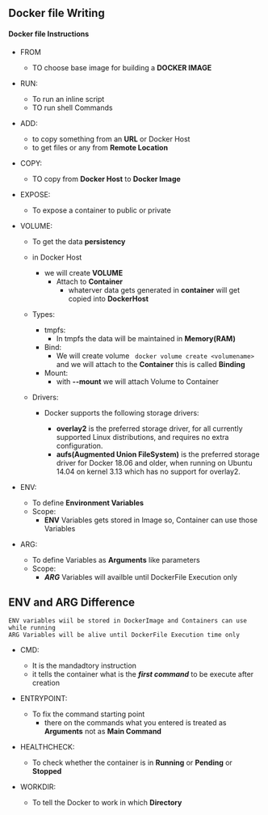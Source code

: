 ## Docker file Writing

#### Docker file Instructions
* FROM
    * TO choose base image for building a __DOCKER IMAGE__

* RUN:
    * To run an inline script 
    * TO run shell Commands

* ADD: 
    * to copy something from an __URL__ or Docker Host
    * to get files or any from __Remote Location__
* COPY:
    * TO copy from __Docker Host__ to __Docker Image__

* EXPOSE:
    * To expose a container to public or private 
* VOLUME: 
    * To get the data __persistency__
    * in Docker Host 
        * we will create __VOLUME__ 
            * Attach  to __Container__
                * whaterver data gets generated in __container__ will get copied into __DockerHost__
    
    * Types:
        * tmpfs:
            * In tmpfs the data will be maintained in __Memory(RAM)__
        * Bind:
            * We will create volume ``` docker volume create <volumename>``` and we will attach to the __Container__ this is called __Binding__
        * Mount:
            * with __--mount__ we will attach Volume to Container
    *  Drivers:
        * Docker supports the following storage drivers:

            * __overlay2__ is the preferred storage driver, for all currently supported Linux distributions, and requires no extra configuration.
            * __aufs(Augmented Union FileSystem)__ is the preferred storage driver for Docker 18.06 and older, when running on Ubuntu 14.04 on kernel 3.13 which has no support for overlay2.
* ENV:
    * To define __Environment Variables__
    * Scope:
        * __ENV__ Variables gets stored in Image so, Container can use those Variables
* ARG: 
    * To define Variables as __Arguments__ like parameters
    * Scope:
        * __*ARG*__ Variables will availble until DockerFile Execution only 

## ENV and ARG Difference
```
ENV variables wiil be stored in DockerImage and Containers can use while running
ARG Variables will be alive until DockerFile Execution time only
```
* CMD:
    * It is the mandadtory instruction
    * it tells the container what is the __*first command*__ to be execute after creation

* ENTRYPOINT:
    * To fix the command starting point
        * there on the commands what you entered is treated as __Arguments__ not as __Main Command__
* HEALTHCHECK:
    * To check whether the container is in __Running__ or __Pending__ or __Stopped__
* WORKDIR:
    * To tell the Docker to work in which __Directory__